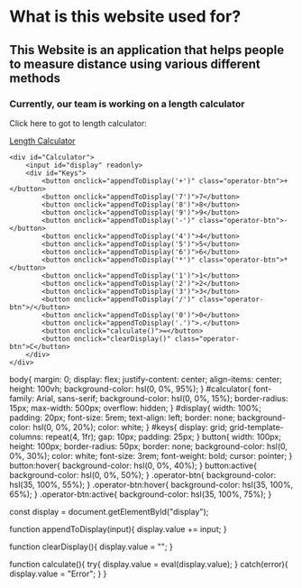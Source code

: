 <!DOCTYPE html>
<html lang="en">
 <head>
     <meta charset="UTF-8">
     <title>Height Measurement</title>

 </head>
 <h1>What is this website used for?</h1>
 <h2>This Website is an application that helps people to measure distance using various different methods</h2>
 <h3>Currently, our team is working on a length calculator</h3>
  <body>
<p>Click here to got to length calculator: </p>
<a href="Sub-parts/lenght-calculator.html">Length Calculator</a>


  </body>
</html>

<!doctype html>
<html lang="en">
<head>
    <meta charset="UTF-8">
    <meta name="viewport"
          content="width=device-width, user-scalable=no, initial-scale=1.0, maximum-scale=1.0, minimum-scale=1.0">
    <meta http-equiv="X-UA-Compatible" content="ie=edge">
    <title>Document</title>
</head>

<body>
<link rel="stylesheet" href="style.css">

    <div id="Calculator">
        <input id="display" readonly>
        <div id="Keys">
            <button onclick="appendToDisplay('+')" class="operator-btn">+</button>
            <button onclick="appendToDisplay('7')">7</button>
            <button onclick="appendToDisplay('8')">8</button>
            <button onclick="appendToDisplay('9')">9</button>
            <button onclick="appendToDisplay('-')" class="operator-btn">-</button>
            <button onclick="appendToDisplay('4')">4</button>
            <button onclick="appendToDisplay('5')">5</button>
            <button onclick="appendToDisplay('6')">6</button>
            <button onclick="appendToDisplay('*')" class="operator-btn">*</button>
            <button onclick="appendToDisplay('1')">1</button>
            <button onclick="appendToDisplay('2')">2</button>
            <button onclick="appendToDisplay('3')">3</button>
            <button onclick="appendToDisplay('/')" class="operator-btn">/</button>
            <button onclick="appendToDisplay('0')">0</button>
            <button onclick="appendToDisplay('.')">.</button>
            <button onclick="calculate()">=</button>
            <button onclick="clearDisplay()" class="operator-btn">C</button>
        </div>
    </div>
<script src="Length Calculator.js"></script>
</body>
</html>



body{
    margin: 0;
    display: flex;
    justify-content: center;
    align-items: center;
    height: 100vh;
    background-color: hsl(0, 0%, 95%);
}
#calculator{
    font-family: Arial, sans-serif;
    background-color: hsl(0, 0%, 15%);
    border-radius: 15px;
    max-width: 500px;
    overflow: hidden;
}
#display{
    width: 100%;
    padding: 20px;
    font-size: 5rem;
    text-align: left;
    border: none;
    background-color: hsl(0, 0%, 20%);
    color: white;
}
#keys{
    display: grid;
    grid-template-columns: repeat(4, 1fr);
    gap: 10px;
    padding: 25px;
}
button{
    width: 100px;
    height: 100px;
    border-radius: 50px;
    border: none;
    background-color: hsl(0, 0%, 30%);
    color: white;
    font-size: 3rem;
    font-weight: bold;
    cursor: pointer;
}
button:hover{
    background-color: hsl(0, 0%, 40%);
}
button:active{
    background-color: hsl(0, 0%, 50%);
}
.operator-btn{
    background-color: hsl(35, 100%, 55%);
}
.operator-btn:hover{
    background-color: hsl(35, 100%, 65%);
}
.operator-btn:active{
    background-color: hsl(35, 100%, 75%);
}






const display = document.getElementById("display");

function appendToDisplay(input){
    display.value += input;
}

function clearDisplay(){
    display.value = "";
}

function calculate(){
    try{
        display.value = eval(display.value);
    }
    catch(error){
        display.value = "Error";
    }
}
